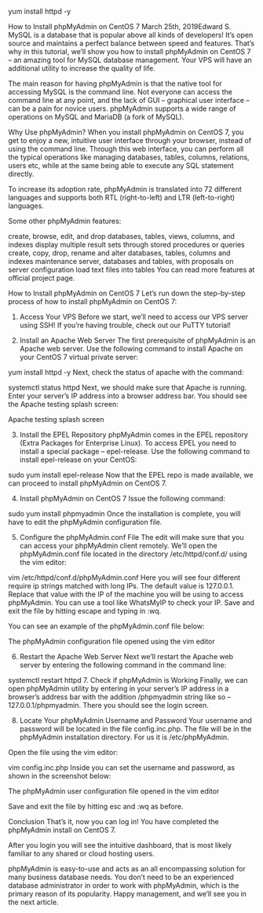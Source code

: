 yum install httpd -y


How to Install phpMyAdmin on CentOS 7
March 25th, 2019Edward S.
MySQL is a database that is popular above all kinds of developers! It’s open source and maintains a perfect balance between speed and features. That’s why in this tutorial, we’ll show you how to install phpMyAdmin on CentOS 7 – an amazing tool for MySQL database management. Your VPS will have an additional utility to increase the quality of life.

The main reason for having phpMyAdmin is that the native tool for accessing MySQL is the command line. Not everyone can access the command line at any point, and the lack of GUI – graphical user interface – can be a pain for novice users. phpMyAdmin supports a wide range of operations on MySQL and MariaDB (a fork of MySQL).

Why Use phpMyAdmin?
When you install phpMyAdmin on CentOS 7, you get to enjoy a new, intuitive user interface through your browser, instead of using the command line. Through this web interface, you can perform all the typical operations like managing databases, tables, columns, relations, users etc, while at the same being able to execute any SQL statement directly.

To increase its adoption rate, phpMyAdmin is translated into 72 different languages and supports both RTL (right-to-left) and LTR (left-to-right)  languages.

Some other phpMyAdmin features:

create, browse, edit, and drop databases, tables, views, columns, and indexes
display multiple result sets through stored procedures or queries
create, copy, drop, rename and alter databases, tables, columns and indexes
maintenance server, databases and tables, with proposals on server configuration
load text files into tables
You can read more features at official project page.

How to Install phpMyAdmin on CentOS 7
Let’s run down the step-by-step process of how to install phpMyAdmin on CentOS 7:

1. Access Your VPS
Before we start, we’ll need to access our VPS server using SSH! If you’re having trouble, check out our PuTTY tutorial!

2. Install an Apache Web Server
The first prerequisite of phpMyAdmin is an Apache web server. Use the following command to install Apache on your CentOS 7 virtual private server:

yum install httpd -y
Next, check the status of apache with the command:

systemctl status httpd
Next, we should make sure that Apache is running. Enter your server’s IP address into a browser address bar. You should see the Apache testing splash screen:

Apache testing splash screen

3. Install the EPEL Repository
phpMyAdmin comes in the EPEL repository (Extra Packages for Enterprise Linux). To access EPEL you need to install a special package – epel-release. Use the following command to install epel-release on your CentOS:

sudo yum install epel-release
Now that the EPEL repo is made available, we can proceed to install phpMyAdmin on CentOS 7.

4. Install phpMyAdmin on CentOS 7
Issue the following command:

sudo yum install phpmyadmin
Once the installation is complete, you will have to edit the phpMyAdmin configuration file.

5. Configure the phpMyAdmin.conf File
The edit will make sure that you can access your phpMyAdmin client remotely. We’ll open the phpMyAdmin.conf file located in the directory /etc/httpd/conf.d/ using the vim editor:

vim /etc/httpd/conf.d/phpMyAdmin.conf
Here you will see four different require ip strings matched with long IPs. The default value is 127.0.0.1. Replace that value with the IP of the machine you will be using to access phpMyAdmin. You can use a tool like WhatsMyIP to check your IP. Save and exit the file by hitting escape and typing in :wq.

You can see an example of the phpMyAdmin.conf file below:

The phpMyAdmin configuration file opened using the vim editor

6. Restart the Apache Web Server
Next we’ll restart the Apache web server by entering the following command in the command line:

systemctl restart httpd
7. Check if phpMyAdmin is Working
Finally, we can open phpMyAdmin utility by entering in your server’s IP address in a browser’s address bar with the addition /phpmyadmin string like so – 127.0.0.1/phpmyadmin. There you should see the login screen.

8. Locate Your phpMyAdmin Username and Password
Your username and password will be located in the file config.inc.php. The file will be in the phpMyAdmin installation directory. For us it is /etc/phpMyAdmin.

Open the file using the vim editor:

vim config.inc.php
Inside you can set the username and password, as shown in the screenshot below:

The phpMyAdmin user configuration file opened in the vim editor

Save and exit the file by hitting esc and :wq as before.

Conclusion
That’s it, now you can log in! You have completed the phpMyAdmin install on CentOS 7.

After you login you will see the intuitive dashboard, that is most likely familiar to any shared or cloud hosting users.

phpMyAdmin is easy-to-use and acts as an all encompassing solution for many business database needs. You don’t need to be an experienced database administrator in order to work with phpMyAdmin, which is the primary reason of its popularity. Happy management, and we’ll see you in the next article.
